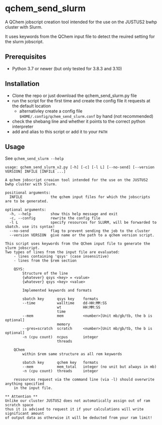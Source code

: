 # qchem_send_slurm

A QChem jobscript creation tool intended for the use on the JUSTUS2 bwhp cluster with Slurm.

It uses keywords from the QChem input file to detect the reuired setting for the slurm jobscript.

## Prerequisites

- Python 3.7 or newer (but only tested for 3.8.3 and 3.10)

## Installation

- Clone the repo or just download the qchem_send_slurm.py file
- run the script for the first time and create the config file it requests at the default location
  - alternativley create a config file `$HOME/.config/qchem_send_slurm.conf` by hand (not recommended)
- check the shebang line and whether it points to the correct python interpreter
- add and alias to this script or add it to your `PATH`
  
## Usage

See `qchem_send_slurm --help`
~~~
usage: qchem_send_slurm_v2.py [-h] [-c] [-l L] [--no-send] [--version VERSION] INFILE [INFILE ...]

A qchem jobscript creaion tool intended for the use on the JUSTUS2 bwhp cluster with Slurm.

positional arguments:
  INFILE             the qchem input files for which the jobscripts are to be generated.

optional arguments:
  -h, --help         show this help message and exit
  -c, --config       rewrite the config file
  -l L               specify resources for SLURM, will be forwarded to sbatch. use its syntax!
  --no-send          flag to prevent sending the job to the cluster
  --version VERSION  give name or the path to a qchem version script.

This script uses keywords from the QChem input file to generate the slurm jobscript.
Two types of lines from the input file are evaluated: 
    - lines containing 'qsys' (case insensitive)
    - lines from the $rem section

    QSYS:
        Structure of the line
        {whatever} qsys <key> = <value>
        {whatever} qsys <key> <value>

        Implemented keywords and formats

        sbatch key      qsys key    formats
        --time          walltime    dd-HH:MM:SS
                        wt          HH:MM:SS
                        time
        --mem           mem         <number>[Unit mb/gb/tb, the b is optional]
                        memory
        --gres=scratch  scratch     <number>[Unit mb/gb/tb, the b is optional]
        -n (cpu count)  ncpus       integer
                        threads     

    QChem
        within $rem same structure as all rem keywords

        sbatch key      qchem key   formats
        --mem           mem_total   integer (no unit but always in mb)
        -n (cpu count)  threads     integer

    ressources request via the command line (via -l) should overwrite anything specified 
    in the input file. 

** Attention **
Unlike our cluster JUSTUS2 does not automatically assign out of ram scratch space
thus it is advised to request it if your calculations will write significant amount 
of output data as otherwise it will be deducted from your ram limit! 
~~~
